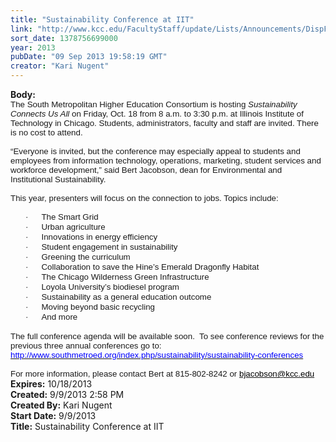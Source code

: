 ```yaml
---
title: "Sustainability Conference at IIT"
link: "http://www.kcc.edu/FacultyStaff/update/Lists/Announcements/DispForm.aspx?ID=1234"
sort_date: 1378756699000
year: 2013
pubDate: "09 Sep 2013 19:58:19 GMT"
creator: "Kari Nugent"
---
```


<div><b>Body:</b> <div class="ExternalClass0AA82CDDAD0646B1A10F2C138592251C"><div>
<p style="margin:0in 0in 0pt" class="MsoNormal"><span style="font-family:'Arial','sans-serif';font-size:10pt">The South Metropolitan Higher Education Consortium is hosting <i>Sustainability Connects Us All</i> on Friday, Oct. 18 from 8 a.m. to 3:30 p.m. at Illinois Institute of Technology in Chicago. Students, administrators, faculty and staff are invited. There is no cost to attend. </span></p>
<p style="margin:0in 0in 0pt" class="MsoNormal"><span style="font-family:'Arial','sans-serif';font-size:10pt"> </span></p>
<p style="margin:0in 0in 0pt" class="MsoNormal"><span style="font-family:'Arial','sans-serif';font-size:10pt">“Everyone is invited, but the conference may especially appeal to students and employees from information technology, operations, marketing, student services and workforce development,” said Bert Jacobson, dean for Environmental and Institutional Sustainability. </span></p>
<p style="margin:0in 0in 0pt" class="MsoNormal"><span style="font-family:'Arial','sans-serif';font-size:10pt"> </span></p>
<p style="margin:0in 0in 0pt" class="MsoNormal"><span style="font-family:'Arial','sans-serif';font-size:10pt">This year, presenters will focus on the connection to jobs. Topics include: </span></p>
<p style="margin:0in 0in 0pt" class="MsoNormal"><span style="font-family:'Arial','sans-serif';font-size:10pt"> </span></p>
<p style="text-indent:-0.25in;margin:0in 0in 0pt 0.5in" class="MsoListParagraphCxSpFirst"><span style="font-family:Symbol;font-size:10pt"><span style="">·<span style="font:7pt 'Times New Roman'">         </span></span></span><span style="font-family:'Arial','sans-serif';font-size:10pt">The Smart Grid</span></p>
<p style="text-indent:-0.25in;margin:0in 0in 0pt 0.5in" class="MsoListParagraphCxSpMiddle"><span style="font-family:Symbol;font-size:10pt"><span style="">·<span style="font:7pt 'Times New Roman'">         </span></span></span><span style="font-family:'Arial','sans-serif';font-size:10pt">Urban agriculture</span></p>
<p style="text-indent:-0.25in;margin:0in 0in 0pt 0.5in" class="MsoListParagraphCxSpMiddle"><span style="font-family:Symbol;font-size:10pt"><span style="">·<span style="font:7pt 'Times New Roman'">         </span></span></span><span style="font-family:'Arial','sans-serif';font-size:10pt">Innovations in energy efficiency</span></p>
<p style="text-indent:-0.25in;margin:0in 0in 0pt 0.5in" class="MsoListParagraphCxSpMiddle"><span style="font-family:Symbol;font-size:10pt"><span style="">·<span style="font:7pt 'Times New Roman'">         </span></span></span><span style="font-family:'Arial','sans-serif';font-size:10pt">Student engagement in sustainability</span></p>
<p style="text-indent:-0.25in;margin:0in 0in 0pt 0.5in" class="MsoListParagraphCxSpMiddle"><span style="font-family:Symbol;font-size:10pt"><span style="">·<span style="font:7pt 'Times New Roman'">         </span></span></span><span style="font-family:'Arial','sans-serif';font-size:10pt">Greening the curriculum</span></p>
<p style="text-indent:-0.25in;margin:0in 0in 0pt 0.5in" class="MsoListParagraphCxSpMiddle"><span style="font-family:Symbol;font-size:10pt"><span style="">·<span style="font:7pt 'Times New Roman'">         </span></span></span><span style="font-family:'Arial','sans-serif';font-size:10pt">Collaboration to save the Hine’s Emerald Dragonfly Habitat</span></p>
<p style="text-indent:-0.25in;margin:0in 0in 0pt 0.5in" class="MsoListParagraphCxSpMiddle"><span style="font-family:Symbol;font-size:10pt"><span style="">·<span style="font:7pt 'Times New Roman'">         </span></span></span><span style="font-family:'Arial','sans-serif';font-size:10pt">The Chicago Wilderness Green Infrastructure</span></p>
<p style="text-indent:-0.25in;margin:0in 0in 0pt 0.5in" class="MsoListParagraphCxSpMiddle"><span style="font-family:Symbol;font-size:10pt"><span style="">·<span style="font:7pt 'Times New Roman'">         </span></span></span><span style="font-family:'Arial','sans-serif';font-size:10pt">Loyola University’s biodiesel program</span></p>
<p style="text-indent:-0.25in;margin:0in 0in 0pt 0.5in" class="MsoListParagraphCxSpMiddle"><span style="font-family:Symbol;font-size:10pt"><span style="">·<span style="font:7pt 'Times New Roman'">         </span></span></span><span style="font-family:'Arial','sans-serif';font-size:10pt">Sustainability as a general education outcome</span></p>
<p style="text-indent:-0.25in;margin:0in 0in 0pt 0.5in" class="MsoListParagraphCxSpMiddle"><span style="font-family:Symbol;font-size:10pt"><span style="">·<span style="font:7pt 'Times New Roman'">         </span></span></span><span style="font-family:'Arial','sans-serif';font-size:10pt">Moving beyond basic recycling</span></p>
<p style="text-indent:-0.25in;margin:0in 0in 0pt 0.5in" class="MsoListParagraphCxSpLast"><span style="font-family:Symbol;font-size:10pt"><span style="">·<span style="font:7pt 'Times New Roman'">         </span></span></span><span style="font-family:'Arial','sans-serif';font-size:10pt">And more</span></p>
<p style="margin:0in 0in 0pt" class="MsoNormal"><span style="font-family:'Arial','sans-serif';font-size:10pt"> </span></p>
<p style="margin:0in 0in 0pt" class="MsoNormal"><span style="font-family:'Arial','sans-serif';font-size:10pt">The full conference agenda will be available soon.  To see conference reviews for the previous three annual conferences go to: <a href="http://www.southmetroed.org/index.php/sustainability/sustainability-conferences"><span style="text-decoration:none;text-underline:none"><font color="#0000ff">http://www.southmetroed.org/index.php/sustainability/sustainability-conferences</font></span></a> <span style=""> </span><span style=""> </span></span></p>
<p style="margin:0in 0in 0pt" class="MsoNormal"><span style="font-family:'Arial','sans-serif';font-size:10pt"> </span></p>
<p style="margin:0in 0in 0pt" class="MsoNormal"><span style="font-family:'Arial','sans-serif';font-size:10pt">For more information, please contact Bert at 815-802-8242 or <a href="mailto:bjacobson@kcc.edu"><span style="color:windowtext">bjacobson@kcc.edu</span></a></span></p></div></div></div>
<div><b>Expires:</b> 10/18/2013</div>
<div><b>Created:</b> 9/9/2013 2:58 PM</div>
<div><b>Created By:</b> Kari Nugent</div>
<div><b>Start Date:</b> 9/9/2013</div>
<div><b>Title:</b> Sustainability Conference at IIT</div>
